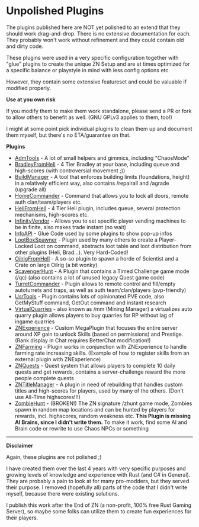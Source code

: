 # Unpolished Plugins
The plugins published here are NOT yet polished to an extend that they should work drag-and-drop. There is no extensive documentation for each.
They probably won't work without refinement and they could contain old and dirty code.

These plugins were used in a very specific configuration together with "glue" plugins to create the unique ZN Setup and are at times optimized for a specific balance or playstyle in mind with less config options etc.

However, they contain some extensive featureset and could be valuable if modified properly.

**Use at you own risk**

If you modify them to make them work standalone, please send a PR or fork to allow others to benefit as well. (GNU GPLv3 applies to them, too!)

I might at some point pick individual plugins to clean them up and document them myself, but there's no ETA/guarantee on that.

**Plugins**
- [AdmTools](AdmTools.cs) - A lot of small helpers and gimmics, including "ChaosMode"
- [BradleyFromHell](BradleyFromHell.cs) - 4 Tier Bradley at your base, including queue and high-scores (with controversial movement ;))
- [BuildManager](BuildManager.cs) - A tool that enforces building limits (foundations, height) in a relatively efficient way, also contains /repairall and /agrade (upgrade all)
- [HomeCommander](HomeCommander.cs) - Command that allows you to lock all doors, remote auth clan/team/players etc.
- [HeliFromHell](HeliFromHell.cs) - 4 Tier Heli plugin, includes queue, several protection mechanisms, high-scores etc.
- [InfinityVendor](InfinityVendor.cs) - Allows you to set specific player vending machines to be in finite, also makes trade instant (no wait)
- [InfoAPI](InfoAPI.cs) - Glue Code used by some plugins to show pop-up infos
- [LootBoxSpawner](LootBoxSpawner.cs) - Plugin used by many others to create a Player-Locked Loot on command, abstracts loot table and loot distribution from other plugins (Heli, Brad...). Very Hard-Coded!
- [OilrigFromHell](OilrigFromHell.cs) - A so-so plugin to spawn a horde of Scientist and a Crate on large Oilrig (a bit wonky)
- [ScavengerHunt](ScavengerHunt.cs) - A Plugin that contains a Timed Challenge game mode (/qc) (also contains a lot of unused legacy Quest game code)
- [TurretCommander](TurretCommander.cs) - Plugin allows to remote control and fill/empty autoturrets and traps, as well as auth team/clan/players (pvp-friendly)
- [UsrTools](UsrTools.cs) - Plugin contains lots of opinionated PVE code, also GetMyStuff command, GetOut command and instant research
- [VirtualQuarries](VirtualQuarries.cs) - also known as /mm (Mining Manager) a virtualizes auto quarry plugin allows players to buy quarries for RP without lag of ingame quarries
- [ZNExperience](ZNExperience.cs) - Custom MegaPlugin that focuses the entire server around XP gain to unlock Skills (based on permissions) and Prestige. (Rank display in Chat requires BetterChat modification!)
- [ZNFarming](ZNFarming.cs) - Plugin works in conjunction with ZNExperience to handle farming rate increasing skills. (Example of how to register skills from an external plugin with ZNExperience)
- [ZNQuests](ZNQuests.cs) - Quest system that allows players to complete 10 daily quests and get rewards, contains a server-challenge reward the more people complete quests
- [ZNTitleManager](ZNTitleManager.cs) - A plugin in need of rebuilding that handles custom titles and high-scores for players, used by many of the others. (Don't use All-Time highscores!!!)
- [ZombieHunt](ZombieHunt.cs) - (BROKEN!) The ZN signature /zhunt game mode, Zombies spawn in random map locations and can be hunted by players for rewards, incl. highscores, random weakness etc. **This Plugin is missing AI Brains, since I didn't write them.** To make it work, find some AI and Brain code or rewrite to use Chaos NPCs or something

---

**Disclaimer**

Again, these plugins are not polished ;) 

I have created them over the last 4 years with very specific purposes and growing levels of knowledge and experience with Rust (and C# in General). 
They are probably a pain to look at for many pro-modders, but they served their purpose.
I removed (hopefully all) parts of the code that I didn't write myself, because there were existing solutions.

I publish this work after the End of ZN (a non-profit, 100% free Rust Gaming Server), so maybe some folks can utilize them to create fun experiences for their players.